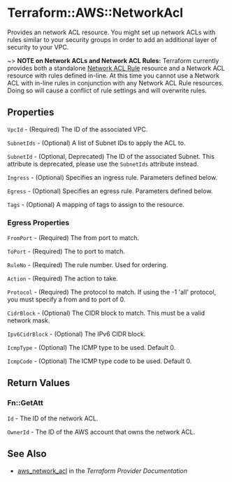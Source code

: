 # Terraform::AWS::NetworkAcl

Provides an network ACL resource. You might set up network ACLs with rules similar
to your security groups in order to add an additional layer of security to your VPC.

~> **NOTE on Network ACLs and Network ACL Rules:** Terraform currently
provides both a standalone [Network ACL Rule](network_acl_rule.html) resource and a Network ACL resource with rules
defined in-line. At this time you cannot use a Network ACL with in-line rules
in conjunction with any Network ACL Rule resources. Doing so will cause
a conflict of rule settings and will overwrite rules.

## Properties

`VpcId` - (Required) The ID of the associated VPC.

`SubnetIds` - (Optional) A list of Subnet IDs to apply the ACL to.

`SubnetId` - (Optional, Deprecated) The ID of the associated Subnet. This
attribute is deprecated, please use the `SubnetIds` attribute instead.

`Ingress` - (Optional) Specifies an ingress rule. Parameters defined below.

`Egress` - (Optional) Specifies an egress rule. Parameters defined below.

`Tags` - (Optional) A mapping of tags to assign to the resource.

### Egress Properties

`FromPort` - (Required) The from port to match.

`ToPort` - (Required) The to port to match.

`RuleNo` - (Required) The rule number. Used for ordering.

`Action` - (Required) The action to take.

`Protocol` - (Required) The protocol to match. If using the -1 'all'
protocol, you must specify a from and to port of 0.

`CidrBlock` - (Optional) The CIDR block to match. This must be a
valid network mask.

`Ipv6CidrBlock` - (Optional) The IPv6 CIDR block.

`IcmpType` - (Optional) The ICMP type to be used. Default 0.

`IcmpCode` - (Optional) The ICMP type code to be used. Default 0.


## Return Values

### Fn::GetAtt

`Id` - The ID of the network ACL.

`OwnerId` - The ID of the AWS account that owns the network ACL.

## See Also

* [aws_network_acl](https://www.terraform.io/docs/providers/aws/r/network_acl.html) in the _Terraform Provider Documentation_